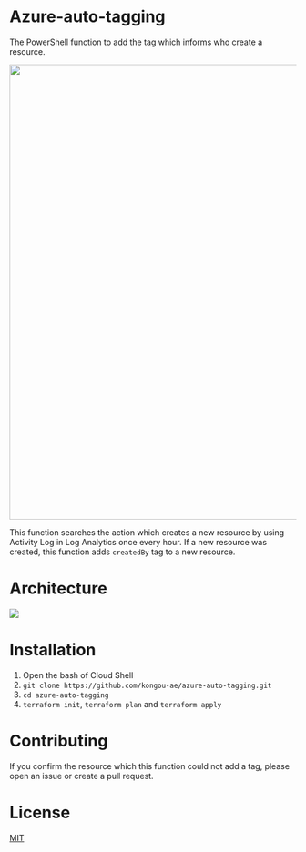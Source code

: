 # Azure-auto-tagging

The PowerShell function to add the tag which informs who create a resource.

<img src="https://user-images.githubusercontent.com/3410186/51788139-04d3c100-21be-11e9-9fda-04dd3d341b86.PNG" width="800">

This function searches the action which creates a new resource by using Activity Log in Log Analytics once every hour. If a new resource was created, this function adds `createdBy` tag to a new resource.

# Architecture

![](https://user-images.githubusercontent.com/3410186/52177145-235e3b80-2800-11e9-852e-6a8da59ee51f.png)

# Installation

1. Open the bash of Cloud Shell
1. `git clone https://github.com/kongou-ae/azure-auto-tagging.git`
1. `cd azure-auto-tagging`
1. `terraform init`, `terraform plan` and `terraform apply`

# Contributing
If you confirm the resource which this function could not add a tag, please open an issue or create a pull request.

# License
[MIT](https://choosealicense.com/licenses/mit/)
